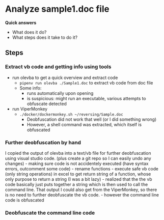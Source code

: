 # Analyze sample1.doc file

**Quick answers**

- What does it do?
- What steps does it take to do it?


## Steps

### Extract vb code and getting info using tools
- run olevba to get a quick overview and extract code
    -  `pipenv run olevba ./Sample1.doc` to extract vb code from doc file
    - Some info: 
        - runs automatically upon opening
        - is suspicious: might run an executable, various attempts to obfuscate detected
- run ViperMonkey
    - `./docker/dockermonkey.sh ~/reversing/Sample.doc` 
        - Deobfuscation did not work that well (or I did something wrong)
        - However, a shell command was extracted, which itself is obfuscated



### Further deobfuscation by hand
I copied the output of olevba into a text/vb file for further deobfuscation using visual studio code. (plus create a git repo so I can easily undo any changes)
    - making sure code is not accidentely executed (have syntax errors, outcomment some code)
    - rename functions
    - execute safe vb code (only string operations) in excel to get return string of a function, whose only purpose to return a string (I was a bit lazy)
    - realized that the the vb code basically just puts together a string which is then used to call the command line. That output I could also get from the ViperMonkey, so there is no need to further deobfuscate the vb code. 
    - however the command line code is obfuscated

### Deobfuscate the command line code